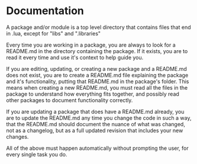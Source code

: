 # Documentation

A package and/or module is a top level directory that contains files that end in .lua, except for "libs" and ".libraries"

Every time you are working in a package, you are always to look for a README.md in the directory containing the package. If it exists, you are to read it every time and use it's context to help guide you.

If you are editing, updating, or creating a new package and a README.md does not exist, you are to create a README.md file explaining the package and it's functionality, putting that README.md in the package's folder. This means when creating a new README.md, you must read all the files in the package to understand how everything fits together, and possibly read other packages to document functionality correctly.

If you are updating a package that does have a README.md already, you are to update the README.md any time you change the code in such a way, that the README.md should document the nuance of what was changed, not as a changelog, but as a full updated revision that includes your new changes.

All of the above must happen automatically without prompting the user, for every single task you do.